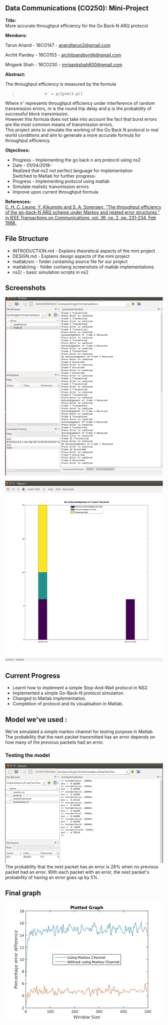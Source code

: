 ## Data Communications (CO250): Mini-Project

**Title:**  
More accurate throughput efficiency for the Go Back-N ARQ protocol  

**Members:**  

Tarun Anand - 16CO147 - anandtarun2@gmail.com  

Archit Pandey - 16CO153 - architpandeynitk@gmail.com

Mrigank Shah - 16CO230 - mrigankshah600@gmail.com

**Abstract:**

The throughput efficiency is measured by the formula  
>                 n' = p/[p+m(1-p)]  

Where n' represents throughput efficiency under interference of random transmission errors,
m is the round trip delay and p is the probability of successful block transmission.   
However this formula does not take into account the fact that burst errors are the most common means of transmission errors.  
This project aims to simulate the working of the Go Back N protocol in real world conditions and aim to generate a more accurate formula for throughput efficiency.  

**Objectives:**  
* Progress - Implementing the go back n arq protocol using ns2  
* Date - 01/04/2018-  
Realized that ns2 not perfect language for implementation  
Switched to Matlab for further progress-
* Progress - Implementing protocol using matlab
* Simulate realistic transmission errors
* Improve upon current throughput formula

**References:**  
[C. H. C. Leung, Y. Kikumoto and S. A. Sorensen, "The throughput efficiency of the go-back-N ARQ scheme under Markov and related error structures," in IEEE Transactions on Communications, vol. 36, no. 2, pp. 231-234, Feb 1988.](http://ieeexplore.ieee.org/document/2758/)


## File Structure

* INTRODUCTION.md - Explains theoretical aspects of the mini project
* DESIGN.md - Explains design aspects of the mini project
* matlab/src - folder containing source file for our project
* matlab/img - folder containg screenshots of matlab implementations
* ns2/ - basic simulation scripts in ns2

## Screenshots

![Image showing matlab implementation](matlab/img/1.png)

![Image showing matlab gaph](matlab/img/2.png)

## Current Progress
* Learnt how to implement a simple Stop-And-Wait protocol in NS2.
* Implemented a simple Go-Back-N protocol simulation.
* Changed to Matlab implementation.  
* Completion of protocol and its visualisation in Matlab.

## Model we've used :
We've simulated a simple markov channel for testing purpose in Matlab. The probability that the next packet transmitted has an error depends on how many of the previous packets had an error.

### Testing the model
![Testing script outputs](matlab/img/markov.png)
The probability that the next packet has an error is 28% when no previous packet had an error. With each packet with an error, the next packet's probability of having an error goes up by 5%.

## Final graph
![Final Graph](matlab/img/Graph3.jpg)
